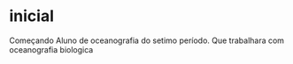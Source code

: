 # inicial
Começando
Aluno de oceanografia do setimo período.
Que trabalhara com oceanografia biologica
